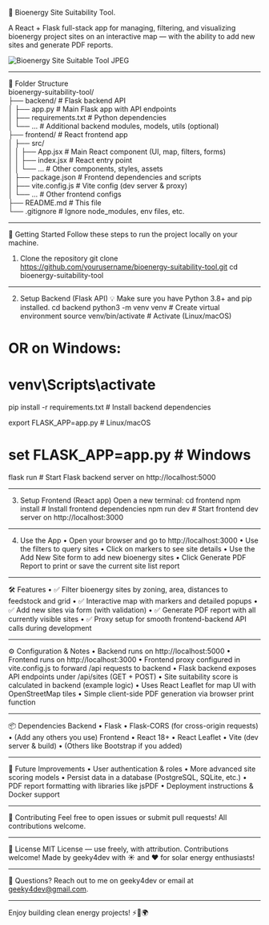 🌿 Bioenergy Site Suitability Tool.  

A React + Flask full-stack app for managing, filtering, and visualizing bioenergy project sites on an interactive map — with the ability to add new sites and generate PDF reports.

![Bioenergy Site Suitable Tool JPEG](https://github.com/user-attachments/assets/4044a431-d772-452c-b6bb-5bafb34ea89a)

________________________________________
📁 Folder Structure  
bioenergy-suitability-tool/  
├── backend/                # Flask backend API  
│   ├── app.py              # Main Flask app with API endpoints   
│   ├── requirements.txt    # Python dependencies  
│   └── ...                 # Additional backend modules, models, utils (optional)  
├── frontend/               # React frontend app  
│   ├── src/  
│   │   ├── App.jsx         # Main React component (UI, map, filters, forms)  
│   │   ├── index.jsx       # React entry point  
│   │   └── ...             # Other components, styles, assets  
│   ├── package.json        # Frontend dependencies and scripts  
│   ├── vite.config.js      # Vite config (dev server & proxy)  
│   └── ...                 # Other frontend configs  
├── README.md               # This file  
└── .gitignore              # Ignore node_modules, env files, etc. 
________________________________________
🚀 Getting Started
Follow these steps to run the project locally on your machine.
1. Clone the repository
git clone https://github.com/yourusername/bioenergy-suitability-tool.git
cd bioenergy-suitability-tool
________________________________________
2. Setup Backend (Flask API)
💡 Make sure you have Python 3.8+ and pip installed.
cd backend
python3 -m venv venv               # Create virtual environment
source venv/bin/activate           # Activate (Linux/macOS)
# OR on Windows:
# venv\Scripts\activate

pip install -r requirements.txt   # Install backend dependencies

export FLASK_APP=app.py            # Linux/macOS
# set FLASK_APP=app.py             # Windows

flask run                        # Start Flask backend server on http://localhost:5000
________________________________________
3. Setup Frontend (React app)
Open a new terminal:
cd frontend
npm install                     # Install frontend dependencies
npm run dev                     # Start frontend dev server on http://localhost:3000
________________________________________
4. Use the App
•	Open your browser and go to http://localhost:3000
•	Use the filters to query sites
•	Click on markers to see site details
•	Use the Add New Site form to add new bioenergy sites
•	Click Generate PDF Report to print or save the current site list report
________________________________________
🛠 Features
•	✅ Filter bioenergy sites by zoning, area, distances to feedstock and grid
•	✅ Interactive map with markers and detailed popups
•	✅ Add new sites via form (with validation)
•	✅ Generate PDF report with all currently visible sites
•	✅ Proxy setup for smooth frontend-backend API calls during development
________________________________________
⚙️ Configuration & Notes
•	Backend runs on http://localhost:5000
•	Frontend runs on http://localhost:3000
•	Frontend proxy configured in vite.config.js to forward /api requests to backend
•	Flask backend exposes API endpoints under /api/sites (GET + POST)
•	Site suitability score is calculated in backend (example logic)
•	Uses React Leaflet for map UI with OpenStreetMap tiles
•	Simple client-side PDF generation via browser print function
________________________________________
📦 Dependencies
Backend
•	Flask
•	Flask-CORS (for cross-origin requests)
•	(Add any others you use)
Frontend
•	React 18+
•	React Leaflet
•	Vite (dev server & build)
•	(Others like Bootstrap if you added)
________________________________________
🔮 Future Improvements
•	User authentication & roles
•	More advanced site scoring models
•	Persist data in a database (PostgreSQL, SQLite, etc.)
•	PDF report formatting with libraries like jsPDF
•	Deployment instructions & Docker support
________________________________________
🙌 Contributing
Feel free to open issues or submit pull requests! All contributions welcome.
________________________________________
📄 License
MIT License — use freely, with attribution. Contributions welcome!
Made by geeky4dev with ☀️ and ❤️ for solar energy enthusiasts!

________________________________________
💬 Questions?
Reach out to me on geeky4dev or email at geeky4dev@gmail.com.
________________________________________
Enjoy building clean energy projects! ⚡🌱🌍


